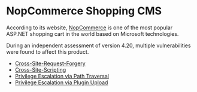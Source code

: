 # NopCommerce Shopping CMS

According to its website, [NopCommerce](https://www.nopcommerce.com/en) is one of the most popular ASP.NET shopping cart in the world based on Microsoft technologies.

During an independent assessment of version 4.20, multiple vulnerabilities were found to affect this product.

* [Cross-Site-Request-Forgery](./Cross-Site-Request-Forgery/)
* [Cross-Site-Scripting](Cross-Site-Scripting/)
* [Privilege Escalation via Path Traversal](./Privilege%20Escalation%20via%20Path%20Traversal/)
* [Privilege Escalation via Plugin Upload](./Privilege%20Escalation%20via%20Plugin%20Upload/)
